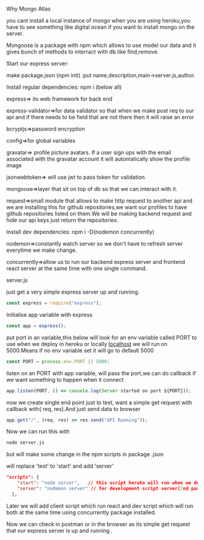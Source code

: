 Why Mongo Atlas

you cant install a local instance of mongo when you are using heroku,you have to see something like digital ocean if you want to install mongo on the server.

Mongoose is a package with npm which allows to use model our data and it gives bunch of methods to interract with db like find,remove.

Start our express server:

make package.json (npm init) :put name,description,main→server.js,author.

Install regular dependencies: npm i (below all)

express⇒ its web framework for back end

express-validator⇒for data validator so that when we make post req to our api and if there needs to be field that are not there then it will raise an error

bcryptjs⇒password encryption

config⇒for global variables

gravatar⇒ profile picture avatars. If a user sign ups with the email associated with the gravatar account it will automatically show the profile image

jsonwebtoken⇒ will use jwt to pass token for validation

mongoose⇒layer that sit on top of db so that we can interact with it.

request⇒small module that allows to make http request to another api and we are installing this for github repositories,we want our profiles to have github repositories listed on them.We will be making backend request and hide our api keys just return the repositories.

Install dev dependencies: npm i -D(nodemon concurrently)

nodemon⇒constantly watch server so we don't have to refresh server everytime we make change.

concurrently⇒allow us to run our backend express server and frontend react server at the same time with one single command.

server.js

just get a very simple express server up and running.

```jsx
const express = require("express");
```

Initialise app variable with express

```jsx
const app = express();
```

put port in an variable,this below will look for an env variable called PORT to use when we deploy in heroku or locally [localhost](http://localhost) we will run on 5000.Means if no env variable set it will go to default 5000

```jsx
const PORT = process.env.PORT || 5000;
```

listen on an PORT with app variable, will pass the port,we can do callback if we want something to happen when it connect

```jsx
app.listen(PORT, () => console.log(Server started on port ${PORT}));
```

now we create single end point just to test, want a simple get request with callback with( req, res).And just send data to browser

```jsx
app.get("/", (req, res) => res.send("API Running"));
```

Now we can run this with

```bash
node server.js
```

but will make some change in the npm scripts in package .json

will replace 'test' to 'start' and add 'server'

```json
"scripts": {
    "start": "node server",   // this script heruko will run when we deploy (2nd part server is name of the file)
    "server": "nodemon server" // for development script server(2nd part server is name of the file)
  },
```

Later we will add client script which run react and dev script which will run both at the same time using concurrently package installed.

Now we can check in postman or in the browser as its simple get request that our express server is up and running .
